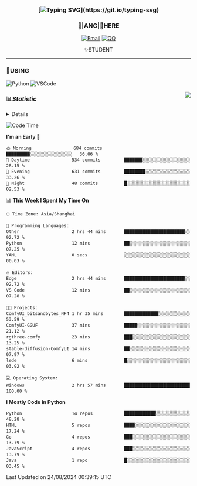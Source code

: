 <div align="center">


### [![Typing SVG](https://readme-typing-svg.herokuapp.com?size=25&duration=2500&color=8C43EA&vCenter=true&width=200&height=40&lines=%F0%9F%8C%B1ANGJustinl%F0%9F%8C%B1+!)](https://git.io/typing-svg)


### 🥛|**ANG**|🥛HERE



[![Email](https://img.shields.io/badge/Email-ANGJustin@163.com-6A5ACD?style=flat-square&logoColor=fff)](mailto:ANGJustinl@163.com)
[![QQ](https://img.shields.io/badge/QQ-77139032-98FB98?style=flat-square&logoColor=fff)](https://qm.qq.com/cgi-bin/qm/qr?k=mcs-cON_aPNfc3hO8-H7lWJHDX-5nKr7&noverify=0)




✨STUDENT 

</div>

---

### 🎨USING

![Python](https://img.shields.io/badge/-Python-blue?style=flat-square&logo=Python&logoColor=fff)
![VSCode](https://img.shields.io/badge/-VSCode-blue?style=flat-square&logo=visualstudiocode&logoColor=fff)


<a href="#">
  <img align="right" src="https://github-readme-stats.vercel.app/api?username=ANGJustinl&count_private=true&show_icons=true&hide_border=true&bg_color=15,f2f7fd,E0EAFC" />
</a>




### 📊*Statistic* 

<details>

<p align="center">
   <img src="github-metrics.svg" alt="typing-svg">
</p>

[![Github activity graph](https://github-readme-activity-graph.angforever.top/graph?username=ANGJustinl&theme=dracula)](https://github.com/ANGJustinl/ANGJustinl)
![image](https://github.com/ANGJustinl/ANGJustinl/assets/96008766/f6c957b8-b907-482a-8804-4c1f944d4b60)
</details>

<!--START_SECTION:waka-->
![Code Time](http://img.shields.io/badge/Code%20Time-249%20hrs%2024%20mins-blue)

**I'm an Early 🐤** 

```text
🌞 Morning                684 commits         █████████░░░░░░░░░░░░░░░░   36.06 % 
🌆 Daytime                534 commits         ███████░░░░░░░░░░░░░░░░░░   28.15 % 
🌃 Evening                631 commits         ████████░░░░░░░░░░░░░░░░░   33.26 % 
🌙 Night                  48 commits          █░░░░░░░░░░░░░░░░░░░░░░░░   02.53 % 
```


📊 **This Week I Spent My Time On** 

```text
🕑︎ Time Zone: Asia/Shanghai

💬 Programming Languages: 
Other                    2 hrs 44 mins       ███████████████████████░░   92.72 % 
Python                   12 mins             ██░░░░░░░░░░░░░░░░░░░░░░░   07.25 % 
YAML                     0 secs              ░░░░░░░░░░░░░░░░░░░░░░░░░   00.03 % 

🔥 Editors: 
Edge                     2 hrs 44 mins       ███████████████████████░░   92.72 % 
VS Code                  12 mins             ██░░░░░░░░░░░░░░░░░░░░░░░   07.28 % 

🐱‍💻 Projects: 
ComfyUI_bitsandbytes_NF4 1 hr 35 mins        █████████████░░░░░░░░░░░░   53.59 % 
ComfyUI-GGUF             37 mins             █████░░░░░░░░░░░░░░░░░░░░   21.12 % 
rgthree-comfy            23 mins             ███░░░░░░░░░░░░░░░░░░░░░░   13.25 % 
stable-diffusion-ComfyUI 14 mins             ██░░░░░░░░░░░░░░░░░░░░░░░   07.97 % 
lede                     6 mins              █░░░░░░░░░░░░░░░░░░░░░░░░   03.92 % 

💻 Operating System: 
Windows                  2 hrs 57 mins       █████████████████████████   100.00 % 
```

**I Mostly Code in Python** 

```text
Python                   14 repos            ████████████░░░░░░░░░░░░░   48.28 % 
HTML                     5 repos             ████░░░░░░░░░░░░░░░░░░░░░   17.24 % 
Go                       4 repos             ███░░░░░░░░░░░░░░░░░░░░░░   13.79 % 
JavaScript               4 repos             ███░░░░░░░░░░░░░░░░░░░░░░   13.79 % 
Java                     1 repo              █░░░░░░░░░░░░░░░░░░░░░░░░   03.45 % 
```




 Last Updated on 24/08/2024 00:39:15 UTC
<!--END_SECTION:waka-->

